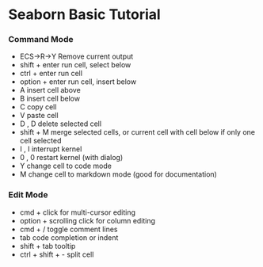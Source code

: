 # Seaborn Basic Tutorial
### Command Mode
* ECS->R->Y Remove current output
* shift + enter run cell, select below
* ctrl + enter run cell
* option + enter run cell, insert below
* A insert cell above
* B insert cell below
* C copy cell
* V paste cell
* D , D delete selected cell
* shift + M merge selected cells, or current cell with cell below if only one cell selected
* I , I interrupt kernel
* 0 , 0 restart kernel (with dialog)
* Y change cell to code mode
* M change cell to markdown mode (good for documentation)
### Edit Mode
* cmd + click for multi-cursor editing
* option + scrolling click for column editing
* cmd + / toggle comment lines
* tab code completion or indent
* shift + tab tooltip
* ctrl + shift + - split cell
